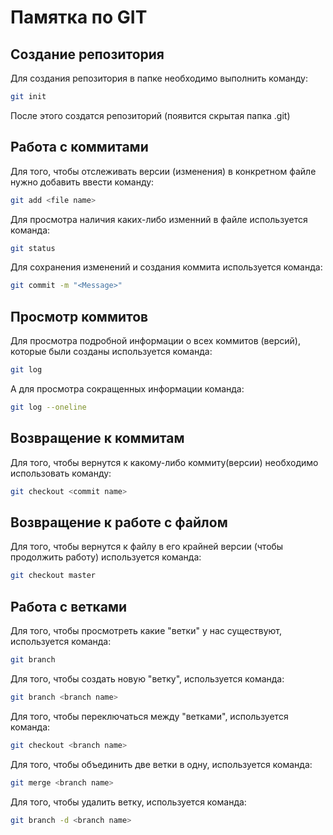 # Памятка по GIT

 ## Создание репозитория
 Для создания репозитория в папке необходимо выполнить команду:
```sh
git init
```
После этого создатся репозиторий (появится скрытая папка .git)
 ## Работа с коммитами
Для того, чтобы отслеживать версии (изменения) в конкретном файле нужно добавить ввести команду:
``` sh
git add <file name>
```
Для просмотра наличия каких-либо изменний в файле используется команда:
``` sh
git status
```
Для сохранения изменений и создания коммита используется команда:
``` sh
git commit -m "<Message>"
```
## Просмотр коммитов
Для просмотра подробной информации о всех коммитов (версий), которые были созданы используется команда:
``` sh
git log
```
А для просмотра сокращенных информации команда:
``` sh
git log --oneline
```
## Возвращение к коммитам
Для того, чтобы вернутся к какому-либо коммиту(версии) необходимо использовать команду:
``` sh
git checkout <commit name>
```
## Возвращение к работе с файлом
Для того, чтобы вернутся к файлу в его крайней версии (чтобы продолжить работу) используется команда:
``` sh
git checkout master
```
 ## Работа с ветками
Для того, чтобы просмотреть какие "ветки" у нас существуют, используется команда: 
``` sh
git branch
```
Для того, чтобы создать новую "ветку", используется команда:
``` sh
git branch <branch name>
```
Для того, чтобы переключаться между "ветками", используется команда:
``` sh
git checkout <branch name>
```
Для того, чтобы объединить две ветки в одну, используется команда:
``` sh
git merge <branch name>
```
Для того, чтобы удалить ветку, используется команда:
``` sh
git branch -d <branch name>
```
